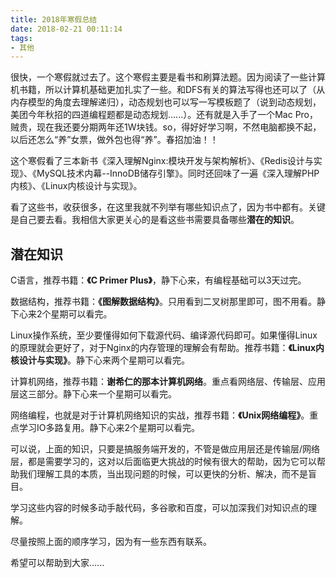 ```yaml
---
title: 2018年寒假总结
date: 2018-02-21 00:11:14
tags:
- 其他
---
```


很快，一个寒假就过去了。这个寒假主要是看书和刷算法题。因为阅读了一些计算机书籍，所以计算机基础更加扎实了一些。和DFS有关的算法写得也还可以了（从内存模型的角度去理解递归），动态规划也可以写一写模板题了（说到动态规划，美团今年秋招的四道编程题都是动态规划…...）。还有就是入手了一个Mac Pro，贼贵，现在我还要分期两年还1W块钱。so，得好好学习啊，不然电脑都换不起，以后还怎么“养”女票，做外包也得“养”。春招加油！！

这个寒假看了三本新书《深入理解Nginx:模块开发与架构解析》、《Redis设计与实现》、《MySQL技术内幕--InnoDB储存引擎》。同时还回味了一遍《深入理解PHP内核》、《Linux内核设计与实现》。

看了这些书，收获很多，在这里我就不列举有哪些知识点了，因为书中都有。关键是自己要去看。我相信大家更关心的是看这些书需要具备哪些**潜在的知识**。

## 潜在知识

C语言，推荐书籍：**《C Primer Plus》**，静下心来，有编程基础可以3天过完。

数据结构，推荐书籍：**《图解数据结构》**。只用看到二叉树那里即可，图不用看。静下心来2个星期可以看完。

Linux操作系统，至少要懂得如何下载源代码、编译源代码即可。如果懂得Linux的原理就会更好了，对于Nginx的内存管理的理解会有帮助。推荐书籍：**《Linux内核设计与实现》**。静下心来两个星期可以看完。

计算机网络，推荐书籍：**谢希仁的那本计算机网络**。重点看网络层、传输层、应用层这三部分。静下心来一个星期可以看完。

网络编程，也就是对于计算机网络知识的实战，推荐书籍：**《Unix网络编程》**。重点学习IO多路复用。静下心来2个星期可以看完。

可以说，上面的知识，只要是搞服务端开发的，不管是做应用层还是传输层/网络层，都是需要学习的，这对以后面临更大挑战的时候有很大的帮助，因为它可以帮助我们理解工具的本质，当出现问题的时候，可以更快的分析、解决，而不是盲目。

学习这些内容的时候多动手敲代码，多谷歌和百度，可以加深我们对知识点的理解。

尽量按照上面的顺序学习，因为有一些东西有联系。

希望可以帮助到大家…...